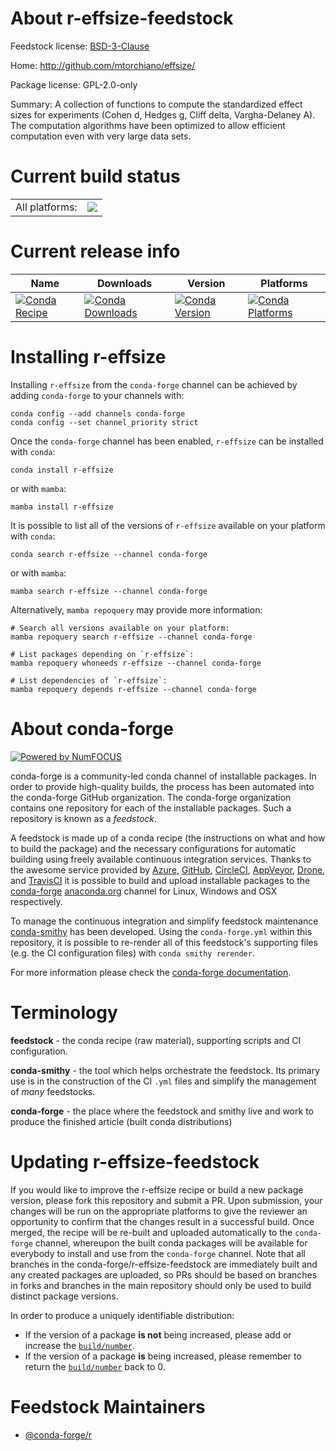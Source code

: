 About r-effsize-feedstock
=========================

Feedstock license: [BSD-3-Clause](https://github.com/conda-forge/r-effsize-feedstock/blob/main/LICENSE.txt)

Home: http://github.com/mtorchiano/effsize/

Package license: GPL-2.0-only

Summary: A collection of functions to compute the standardized  effect sizes for experiments (Cohen d, Hedges g, Cliff delta, Vargha-Delaney A).  The computation algorithms have been optimized to allow efficient computation even  with very large data sets.

Current build status
====================


<table><tr><td>All platforms:</td>
    <td>
      <a href="https://dev.azure.com/conda-forge/feedstock-builds/_build/latest?definitionId=1101&branchName=main">
        <img src="https://dev.azure.com/conda-forge/feedstock-builds/_apis/build/status/r-effsize-feedstock?branchName=main">
      </a>
    </td>
  </tr>
</table>

Current release info
====================

| Name | Downloads | Version | Platforms |
| --- | --- | --- | --- |
| [![Conda Recipe](https://img.shields.io/badge/recipe-r--effsize-green.svg)](https://anaconda.org/conda-forge/r-effsize) | [![Conda Downloads](https://img.shields.io/conda/dn/conda-forge/r-effsize.svg)](https://anaconda.org/conda-forge/r-effsize) | [![Conda Version](https://img.shields.io/conda/vn/conda-forge/r-effsize.svg)](https://anaconda.org/conda-forge/r-effsize) | [![Conda Platforms](https://img.shields.io/conda/pn/conda-forge/r-effsize.svg)](https://anaconda.org/conda-forge/r-effsize) |

Installing r-effsize
====================

Installing `r-effsize` from the `conda-forge` channel can be achieved by adding `conda-forge` to your channels with:

```
conda config --add channels conda-forge
conda config --set channel_priority strict
```

Once the `conda-forge` channel has been enabled, `r-effsize` can be installed with `conda`:

```
conda install r-effsize
```

or with `mamba`:

```
mamba install r-effsize
```

It is possible to list all of the versions of `r-effsize` available on your platform with `conda`:

```
conda search r-effsize --channel conda-forge
```

or with `mamba`:

```
mamba search r-effsize --channel conda-forge
```

Alternatively, `mamba repoquery` may provide more information:

```
# Search all versions available on your platform:
mamba repoquery search r-effsize --channel conda-forge

# List packages depending on `r-effsize`:
mamba repoquery whoneeds r-effsize --channel conda-forge

# List dependencies of `r-effsize`:
mamba repoquery depends r-effsize --channel conda-forge
```


About conda-forge
=================

[![Powered by
NumFOCUS](https://img.shields.io/badge/powered%20by-NumFOCUS-orange.svg?style=flat&colorA=E1523D&colorB=007D8A)](https://numfocus.org)

conda-forge is a community-led conda channel of installable packages.
In order to provide high-quality builds, the process has been automated into the
conda-forge GitHub organization. The conda-forge organization contains one repository
for each of the installable packages. Such a repository is known as a *feedstock*.

A feedstock is made up of a conda recipe (the instructions on what and how to build
the package) and the necessary configurations for automatic building using freely
available continuous integration services. Thanks to the awesome service provided by
[Azure](https://azure.microsoft.com/en-us/services/devops/), [GitHub](https://github.com/),
[CircleCI](https://circleci.com/), [AppVeyor](https://www.appveyor.com/),
[Drone](https://cloud.drone.io/welcome), and [TravisCI](https://travis-ci.com/)
it is possible to build and upload installable packages to the
[conda-forge](https://anaconda.org/conda-forge) [anaconda.org](https://anaconda.org/)
channel for Linux, Windows and OSX respectively.

To manage the continuous integration and simplify feedstock maintenance
[conda-smithy](https://github.com/conda-forge/conda-smithy) has been developed.
Using the ``conda-forge.yml`` within this repository, it is possible to re-render all of
this feedstock's supporting files (e.g. the CI configuration files) with ``conda smithy rerender``.

For more information please check the [conda-forge documentation](https://conda-forge.org/docs/).

Terminology
===========

**feedstock** - the conda recipe (raw material), supporting scripts and CI configuration.

**conda-smithy** - the tool which helps orchestrate the feedstock.
                   Its primary use is in the construction of the CI ``.yml`` files
                   and simplify the management of *many* feedstocks.

**conda-forge** - the place where the feedstock and smithy live and work to
                  produce the finished article (built conda distributions)


Updating r-effsize-feedstock
============================

If you would like to improve the r-effsize recipe or build a new
package version, please fork this repository and submit a PR. Upon submission,
your changes will be run on the appropriate platforms to give the reviewer an
opportunity to confirm that the changes result in a successful build. Once
merged, the recipe will be re-built and uploaded automatically to the
`conda-forge` channel, whereupon the built conda packages will be available for
everybody to install and use from the `conda-forge` channel.
Note that all branches in the conda-forge/r-effsize-feedstock are
immediately built and any created packages are uploaded, so PRs should be based
on branches in forks and branches in the main repository should only be used to
build distinct package versions.

In order to produce a uniquely identifiable distribution:
 * If the version of a package **is not** being increased, please add or increase
   the [``build/number``](https://docs.conda.io/projects/conda-build/en/latest/resources/define-metadata.html#build-number-and-string).
 * If the version of a package **is** being increased, please remember to return
   the [``build/number``](https://docs.conda.io/projects/conda-build/en/latest/resources/define-metadata.html#build-number-and-string)
   back to 0.

Feedstock Maintainers
=====================

* [@conda-forge/r](https://github.com/conda-forge/r/)

